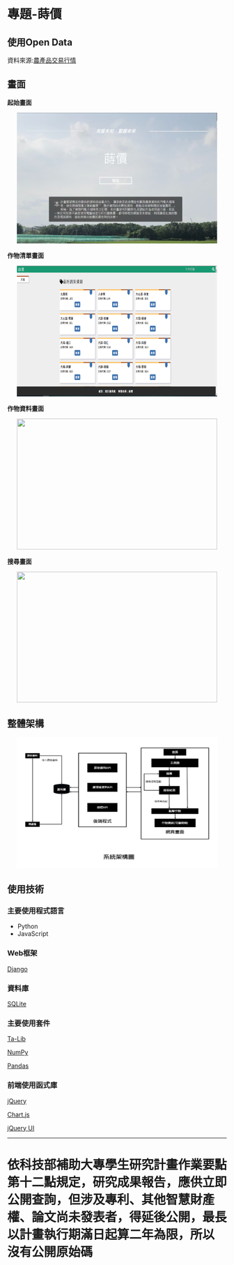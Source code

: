 # 專題-**蒔價**

## 使用Open Data

資料來源:[農產品交易行情](https://data.coa.gov.tw/Query/ServiceDetail.aspx?id=037)

## 畫面

**起始畫面**
<p align="center">
  <img width="460" height="300" src="https://raw.githubusercontent.com/pock999/ProjectExplanation/master/screenshot/home.jpg?raw=true">
</p>

**作物清單畫面**
<p align="center">
  <img width="460" height="300" src="https://raw.githubusercontent.com/pock999/ProjectExplanation/master/screenshot/index.PNG?raw=true">
</p>

**作物資料畫面**
<p align="center">
  <img width="460" height="300" src="https://raw.githubusercontent.com/pock999/ProjectExplanation/master/screenshot/chart.gif?raw=true">
</p>

**搜尋畫面**
<p align="center">
  <img width="460" height="300" src="https://raw.githubusercontent.com/pock999/ProjectExplanation/master/screenshot/search.gif?raw=true">
</p>

## 整體架構

<p align="center">
  <img width="460" height="300" src="https://raw.githubusercontent.com/pock999/ProjectExplanation/master/screenshot/arch.JPG?raw=true">
</p>

## 使用技術

### 主要使用程式語言
<ul>
    <li>Python</li>
    <li>JavaScript</li>
</ul>

### Web框架

[Django](https://www.djangoproject.com/)

### 資料庫

[SQLite](https://www.sqlite.org/index.html)

### 主要使用套件

[Ta-Lib](https://mrjbq7.github.io/ta-lib/)

[NumPy](https://github.com/numpy/numpy)

[Pandas](https://github.com/pandas-dev/pandas)

### 前端使用函式庫

[jQuery](https://jquery.com/)

[Chart.js](https://www.chartjs.org/)

[jQuery UI](https://jqueryui.com/)

----------------

# 依科技部補助大專學生研究計畫作業要點第十二點規定，研究成果報告，應供立即公開查詢，但涉及專利、其他智慧財產權、論文尚未發表者，得延後公開，最長以計畫執行期滿日起算二年為限，**所以沒有公開原始碼**